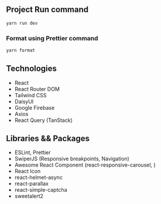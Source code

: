 ## Project Run command

```bash
yarn run dev
```

### Format using Prettier command

```bash
yarn format
```

## Technologies

-   React
-   React Router DOM
-   Tailwind CSS
-   DaisyUI
-   Google Firebase
-   Axios
-   React Query (TanStack)

## Libraries && Packages

-   ESLint, Prettier
-   SwiperJS (Responsive breakpoints, Navigation)
-   Awesome React Component (react-responsive-carousel, )
-   React Icon
-   react-helmet-async
-   react-parallax
-   react-simple-captcha
-   sweetalert2
